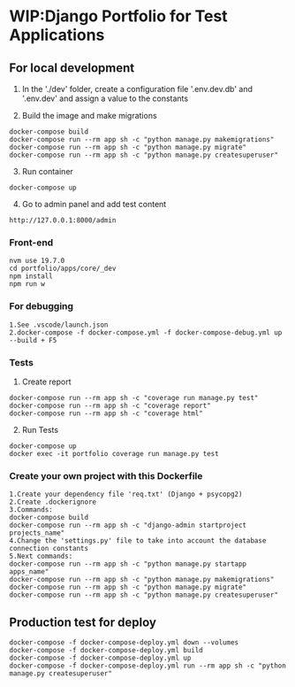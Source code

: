 # WIP:Django Portfolio for Test Applications

## For local development

1. In the './dev' folder, create a configuration file '.env.dev.db' and '.env.dev' and assign a value to the constants

2. Build the image and make migrations

```
docker-compose build
docker-compose run --rm app sh -c "python manage.py makemigrations"
docker-compose run --rm app sh -c "python manage.py migrate"
docker-compose run --rm app sh -c "python manage.py createsuperuser"
```

3. Run container

```
docker-compose up
```

4. Go to admin panel and add test content

```
http://127.0.0.1:8000/admin
```

### Front-end

```
nvm use 19.7.0
cd portfolio/apps/core/_dev
npm install
npm run w
```

### For debugging

```
1.See .vscode/launch.json
2.docker-compose -f docker-compose.yml -f docker-compose-debug.yml up --build + F5
```

### Tests

1. Create report

```
docker-compose run --rm app sh -c "coverage run manage.py test"
docker-compose run --rm app sh -c "coverage report"
docker-compose run --rm app sh -c "coverage html"
```

2. Run Tests

```
docker-compose up
docker exec -it portfolio coverage run manage.py test
```

### Create your own project with this Dockerfile

```
1.Create your dependency file 'req.txt' (Django + psycopg2)
2.Create .dockerignore
3.Commands:
docker-compose build
docker-compose run --rm app sh -c "django-admin startproject projects_name"
4.Change the 'settings.py' file to take into account the database connection constants
5.Next commands:
docker-compose run --rm app sh -c "python manage.py startapp apps_name"
docker-compose run --rm app sh -c "python manage.py makemigrations"
docker-compose run --rm app sh -c "python manage.py migrate"
docker-compose run --rm app sh -c "python manage.py createsuperuser"
```

## Production test for deploy

```
docker-compose -f docker-compose-deploy.yml down --volumes
docker-compose -f docker-compose-deploy.yml build
docker-compose -f docker-compose-deploy.yml up
docker-compose -f docker-compose-deploy.yml run --rm app sh -c "python manage.py createsuperuser"
```
